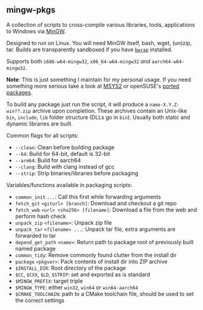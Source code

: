 mingw-pkgs
-----------

A collection of scripts to cross-compile various libraries, tools, applications to Windows via [MinGW](https://www.mingw-w64.org/).

Designed to run on Linux.
You will need MinGW itself, bash, wget, (un)zip, tar.
Builds are transparently sandboxed if you have [`bwrap`](https://github.com/containers/bubblewrap) installed.

Supports both `i686-w64-mingw32`, `x86_64-w64-mingw32` *and* `aarch64-w64-mingw32`.

**Note**: This is just something I maintain for my personal usage.
If you need something more serious take a look at [MSYS2](https://www.msys2.org/) or openSUSE's [ported packages](https://build.opensuse.org/project/show/windows:mingw:win64).

To build any package just run the script, it will produce a `name-X.Y.Z-win??.zip` archive upon completion.
These archives contain an Unix-like `bin`, `include`, `lib` folder structure (DLLs go in `bin`).
Usually both static and dynamic libraries are built.

Common flags for all scripts:
* `--clean`: Clean before building package
* `--64`: Build for 64-bit, default is 32-bit
* `--arm64`: Build for aarch64
* `--clang`: Build with clang instead of gcc
* `--strip`: Strip binaries/libraries before packaging

Variables/functions available in packaging scripts:
* `common_init` `...`: Call this first while forwarding arguments
* `fetch_git` `<giturl> [branch]`: Download and checkout a git repo
* `fetch_web` `<url> <sha256> [filename]`: Download a file from the web and perform hash check
* `unpack_zip` `<filename>`: Unpack zip file
* `unpack_tar` `<filename> ...`: Unpack tar file, extra arguments are forwarded to tar
* `depend_get_path` `<name>`: Return path to package root of previously built named package
* `common_tidy`: Remove commonly found clutter from the install dir
* `package` `<pkgver>`: Pack contents of install dir into ZIP archive
* `$INSTALL_DIR`: Root directory of the package
* `$CC`, `$CXX`, `$LD`, `$STRIP`: set and exported as is standard
* `$MINGW_PREFIX`: target triple
* `$MINGW_TYPE`: either `win32`, `win64` or `win64-aarch64`
* `$CMAKE_TOOLCHAIN`: path to a CMake toolchain file, should be used to set the correct settings
